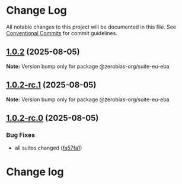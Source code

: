 # Change Log

All notable changes to this project will be documented in this file.
See [Conventional Commits](https://conventionalcommits.org) for commit guidelines.

## [1.0.2](https://github.com/zerobias-org/suite/compare/@zerobias-org/suite-eu-eba@1.0.2-rc.1...@zerobias-org/suite-eu-eba@1.0.2) (2025-08-05)

**Note:** Version bump only for package @zerobias-org/suite-eu-eba





## [1.0.2-rc.1](https://github.com/zerobias-org/suite/compare/@zerobias-org/suite-eu-eba@1.0.2-rc.0...@zerobias-org/suite-eu-eba@1.0.2-rc.1) (2025-08-05)

**Note:** Version bump only for package @zerobias-org/suite-eu-eba





## [1.0.2-rc.0](https://github.com/zerobias-org/suite/compare/@zerobias-org/suite-eu-eba@1.0.1...@zerobias-org/suite-eu-eba@1.0.2-rc.0) (2025-08-05)


### Bug Fixes

* all suites changed ([fa57fa1](https://github.com/zerobias-org/suite/commit/fa57fa1af7628003297df46b2d7740fe95bd2666))





# Change log
